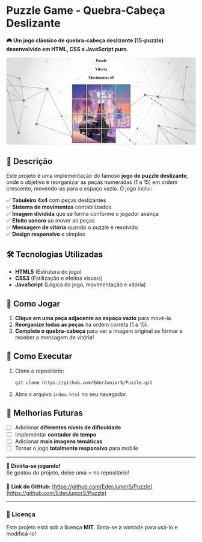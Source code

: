 # **Puzzle Game - Quebra-Cabeça Deslizante**  

**🎮 Um jogo clássico de quebra-cabeça deslizante (15-puzzle) desenvolvido em HTML, CSS e JavaScript puro.**  

![Preview do Jogo](img/Resultado-Puzzle.png)

## **📝 Descrição**  
Este projeto é uma implementação do famoso **jogo de puzzle deslizante**, onde o objetivo é reorganizar as peças numeradas (1 a 15) em ordem crescente, movendo-as para o espaço vazio. O jogo inclui:  

✅ **Tabuleiro 4x4** com peças deslizantes  
✅ **Sistema de movimentos** contabilizados  
✅ **Imagem dividida** que se forma conforme o jogador avança  
✅ **Efeito sonoro** ao mover as peças  
✅ **Mensagem de vitória** quando o puzzle é resolvido  
✅ **Design responsivo** e simples  

## **🛠️ Tecnologias Utilizadas**  
- **HTML5** (Estrutura do jogo)  
- **CSS3** (Estilização e efeitos visuais)  
- **JavaScript** (Lógica do jogo, movimentação e vitória)  

## **🎯 Como Jogar**  
1. **Clique em uma peça adjacente ao espaço vazio** para movê-la.  
2. **Reorganize todas as peças** na ordem correta (1 a 15).  
3. **Complete o quebra-cabeça** para ver a imagem original se formar e receber a mensagem de vitória!  

## **🔧 Como Executar**  
1. Clone o repositório:  
   ```sh
   git clone https://github.com/EderJuniorS/Puzzle.git
   ```
2. Abra o arquivo `index.html` no seu navegador.  

## **📌 Melhorias Futuras**  
- [ ] Adicionar **diferentes níveis de dificuldade**  
- [ ] Implementar **contador de tempo**  
- [ ] Adicionar **mais imagens temáticas**  
- [ ] Tornar o jogo **totalmente responsivo** para mobile  

---

**🌟 Divirta-se jogando!**  
Se gostou do projeto, deixe uma ⭐ no repositório!  

🔗 **Link do GitHub:** [https://github.com/EderJuniorS/Puzzle](https://github.com/EderJuniorS/Puzzle)  

---

### **📜 Licença**  
Este projeto está sob a licença **MIT**. Sinta-se à vontade para usá-lo e modificá-lo!  
